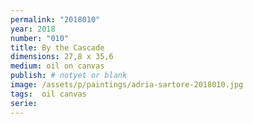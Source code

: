 ```yaml
---
permalink: "2018010"
year: 2018
number: "010"
title: By the Cascade
dimensions: 27,8 x 35,6
medium: oil on canvas
publish: # notyet or blank
image: /assets/p/paintings/adria-sartore-2018010.jpg
tags:  oil canvas
serie:
---
```

